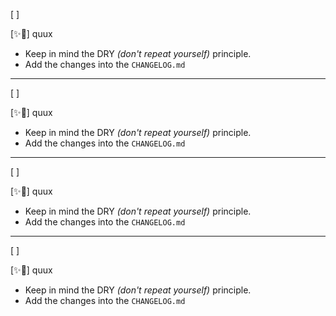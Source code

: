 [ ]

[✨🥽] quux

-   Keep in mind the DRY _(don't repeat yourself)_ principle.
-   Add the changes into the `CHANGELOG.md`

---

[ ]

[✨🥽] quux

-   Keep in mind the DRY _(don't repeat yourself)_ principle.
-   Add the changes into the `CHANGELOG.md`

---

[ ]

[✨🥽] quux

-   Keep in mind the DRY _(don't repeat yourself)_ principle.
-   Add the changes into the `CHANGELOG.md`

---

[ ]

[✨🥽] quux

-   Keep in mind the DRY _(don't repeat yourself)_ principle.
-   Add the changes into the `CHANGELOG.md`